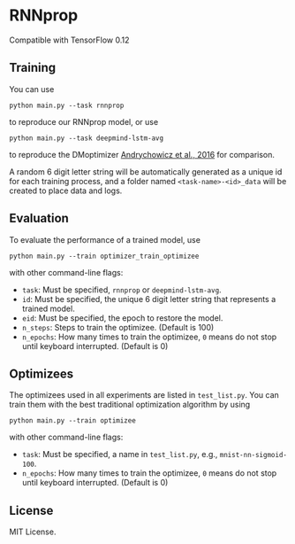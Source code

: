 # RNNprop

Compatible with TensorFlow 0.12

## Training
You can use
```
python main.py --task rnnprop
```
to reproduce our RNNprop model, or use
```
python main.py --task deepmind-lstm-avg
```
to reproduce the DMoptimizer [Andrychowicz et al., 2016](https://arxiv.org/abs/1606.04474) for comparison.

A random 6 digit letter string will be automatically generated as a unique id for each training process, and a folder named `<task-name>-<id>_data` will be created to place data and logs.

## Evaluation
To evaluate the performance of a trained model, use
```
python main.py --train optimizer_train_optimizee
```
with other command-line flags:
* `task`: Must be specified, `rnnprop` or `deepmind-lstm-avg`.
* `id`: Must be specified, the unique 6 digit letter string that represents a trained model.
* `eid`: Must be specified, the epoch to restore the model.
* `n_steps`: Steps to train the optimizee. (Default is 100)
* `n_epochs`: How many times to train the optimizee, `0` means do not stop until keyboard interrupted. (Default is 0)

## Optimizees
The optimizees used in all experiments are listed in `test_list.py`.
You can train them with the best traditional optimization algorithm by using
```
python main.py --train optimizee
```
with other command-line flags:
* `task`: Must be specified, a name in `test_list.py`, e.g., `mnist-nn-sigmoid-100`.
* `n_epochs`: How many times to train the optimizee, `0` means do not stop until keyboard interrupted. (Default is 0)

## License
MIT License.
